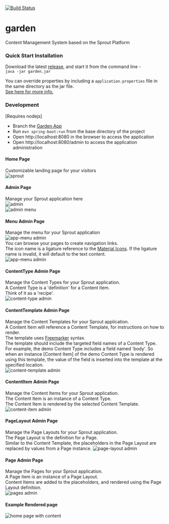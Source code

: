 [![Build Status](https://travis-ci.org/savantly-net/garden.svg?branch=master)](https://travis-ci.org/savantly-net/garden) 

# garden
Content Management System based on the Sprout Platform

### Quick Start Installation
Download the latest [release], and start it from the command line -  
`java -jar garden.jar`  

You can override properties by including a `application.properties` file in the same directory as the jar file.  
[See here for more info.](./src/main/resources/application.properties)  


### Development   
[Requires nodejs]  
- Branch the [Garden App]
- Run `mvn spring-boot:run` from the base directory of the project  
- Open http://localhost:8080 in the browser to access the application
- Open http://localhost:8080/admin to access the application administration

#### Home Page  
Customizable landing page for your visitors  
![sprout](https://github.com/savantly-net/sprout-platform/raw/master/examples/img/sprout-home.png)  

#### Admin Page  
Manage your Sprout application here  
![admin](./examples/img/sprout-admin.png)  
![admin menu](https://github.com/savantly-net/sprout-platform/raw/master/examples/img/sprout-admin-menu.png)  

#### Menu Admin Page  
Manage the menu for your Sprout application  
![app-menu admin](https://github.com/savantly-net/sprout-platform/raw/master/examples/img/sprout-admin-app-menu.png)  
You can browse your pages to create navigation links.  
The icon name is a ligature reference to the [Material Icons]. If the ligature name is invalid, it will default to the text content.  
![app-menu admin](https://github.com/savantly-net/sprout-platform/raw/master/examples/img/sprout-admin-app-menu-edit.png)  

#### ContentType Admin Page  
Manage the Content Types for your Sprout application.  
A Content Type is a 'definition' for a Content Item.  
Think of it as a 'recipe'.  
![content-type admin](https://github.com/savantly-net/sprout-platform/raw/master/examples/img/sprout-admin-content-type-edit.png)  

#### ContentTemplate Admin Page  
Manage the Content Templates for your Sprout application.  
A Content Item will reference a Content Template, for instructions on how to render.  
The template uses [Freemarker] syntax.  
The template should include the targeted field names of a Content Type.  
For example, the demo Content Type includes a field named 'body'. So when an instance [Content Item] of the demo Content Type is rendered using this template, the value of the field is inserted into the template at the specified location.  
![content-template admin](https://github.com/savantly-net/sprout-platform/raw/master/examples/img/sprout-admin-content-template-edit.png)  

#### ContentItem Admin Page  
Manage the Content Items for your Sprout application.  
The Content Item is an instance of a Content Type.  
The Content Item is rendered by the selected Content Template.  
![content-item admin](https://github.com/savantly-net/sprout-platform/raw/master/examples/img/sprout-admin-content-item-edit.png)  

#### PageLayout Admin Page  
Manage the Page Layouts for your Sprout application.  
The Page Layout is the definition for a Page.  
Similar to the Content Template, the placeholders in the Page Layout are replaced by values from a Page instance. 
![page-layout admin](https://github.com/savantly-net/sprout-platform/raw/master/examples/img/sprout-admin-page-layout-edit.png)  

#### Page Admin Page  
Manage the Pages for your Sprout application.  
A Page item is an instance of a Page Layout.  
Content Items are added to the placeholders, and rendered using the Page Layout definition.   
![pages admin](https://github.com/savantly-net/sprout-platform/raw/master/examples/img/sprout-admin-page-edit.png)  

#### Example Rendered page   
![home page with content](https://github.com/savantly-net/sprout-platform/raw/master/examples/img/sprout-home-with-page.png)  


[release]: https://github.com/savantly-net/garden/releases  
[Garden App]: https://github.com/savantly-net/garden  
[sprout-spring-boot-starter]: https://github.com/savantly-net/sprout-platform/tree/master/spring/sprout-spring-boot-starter  
[Material Icons]: https://material.io/icons/  
[Freemarker]: http://freemarker.org/
